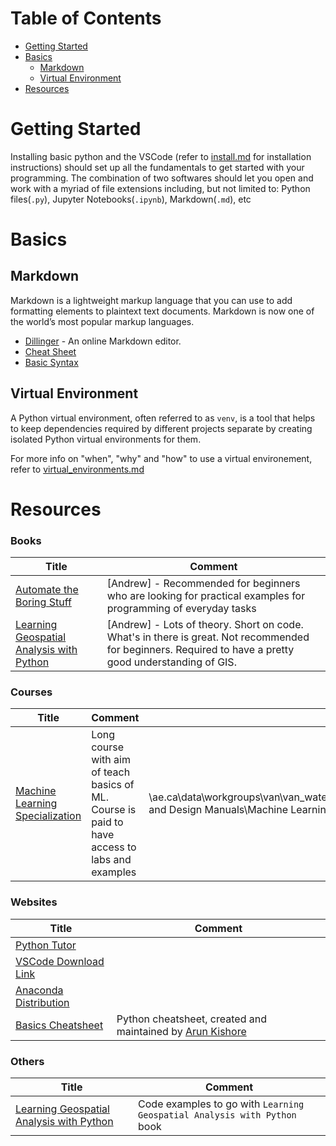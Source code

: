 <h1> Table of Contents </h1>

- [Getting Started](#getting-started)
- [Basics](#basics)
  - [Markdown](#markdown)
  - [Virtual Environment](#virtual-environment)
- [Resources](#resources)

# Getting Started

Installing basic python and the VSCode (refer to [install.md](./instructions/install.md) for installation instructions) should set up all the fundamentals to get started with your programming. The combination of two softwares should let you open and work with a myriad of file extensions including, but not limited to: Python files(`.py`), Jupyter Notebooks(`.ipynb`), Markdown(`.md`), etc

# Basics

## Markdown

Markdown is a lightweight markup language that you can use to add formatting elements to plaintext text documents. Markdown is now one of the world’s most popular markup languages.

- [Dillinger](https://dillinger.io/) - An online Markdown editor.
- [Cheat Sheet](https://www.markdownguide.org/cheat-sheet/)
- [Basic Syntax](https://www.markdownguide.org/basic-syntax/)

## Virtual Environment

A Python virtual environment, often referred to as `venv`, is a tool that helps to keep dependencies required by different projects separate by creating isolated Python virtual environments for them. 

For more info on "when", "why" and "how" to use a virtual environement, refer to [virtual_environments.md](./instructions/virtual_environments.md)

# Resources

<h3> Books </h3>

| Title | Comment |
| ----- | ------- |
| [Automate the Boring Stuff](https://automatetheboringstuff.com/) | [Andrew] - Recommended for beginners who are looking for practical examples for programming of everyday tasks |
| [Learning Geospatial Analysis with Python](https://www.amazon.ca/Learning-Geospatial-Analysis-Python-techniques/dp/1837639175) | [Andrew] - Lots of theory.  Short on code.  What's in there is great.  Not recommended for beginners.  Required to have a pretty good understanding of GIS. |

<h3> Courses </h3>

| Title | Comment | Resource |
| ----- | ------- | -------- |
| [Machine Learning Specialization](https://www.deeplearning.ai/courses/machine-learning-specialization/) | Long course with aim of teach basics of ML. Course is paid to have access to labs and examples | \\ae.ca\data\workgroups\van\van_water_resources\resources\01_Technical_Resources_and_Literature\01_Standards and Design Manuals\Machine Learning |

<h3> Websites </h3>

| Title | Comment |
| ----- | ------- |
| [Python Tutor](https://pythontutor.com/render.html#mode=edit) | |
| [VSCode Download Link](https://code.visualstudio.com/docs/setup/windows#:~:text=VS%20Code%20provides%20both%20Windows,a%20smoother%20background%20update%20experience)| |
| [Anaconda Distribution](https://www.anaconda.com/download/) | |
| [Basics Cheatsheet](https://notes.rpakishore.co.in/shares/lKLcommJN1Xeqx00UUY1n2) | Python cheatsheet, created and maintained by [Arun Kishore](https://github.com/rpakishore) |

<h3> Others </h3>

| Title | Comment |
| ----- | ------- |
| [Learning Geospatial Analysis with Python](https://github.com/PacktPublishing/Learning-Geospatial-Analysis-with-Python-Fourth-Edition)| Code examples to go with `Learning Geospatial Analysis with Python` book |